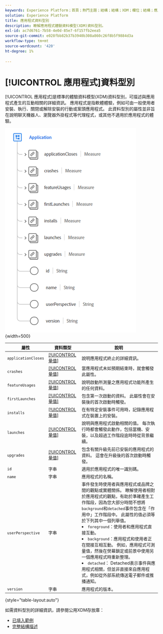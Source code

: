 ```yaml
---
keywords: Experience Platform；首頁；熱門主題；結構；結構；XDM；欄位；結構；應用程式；資料型別；資料型別；
solution: Experience Platform
title: 應用程式資料型別
description: 瞭解應用程式體驗資料模型(XDM)資料型別。
exl-id: ac7d6761-7b58-4e0d-85e7-6f157fb2eea5
source-git-commit: e028fbb82b37b3940b308a860c26f8b5f9884d3a
workflow-type: tm+mt
source-wordcount: '420'
ht-degree: 1%

---
```


# [!UICONTROL 應用程式]資料型別

[!UICONTROL 應用程式]是標準的體驗資料模型(XDM)資料型別，可描述與應用程式產生的互動相關的詳細資訊。 應用程式是指軟體體驗，例如可由一般使用者安裝、執行、關閉或解除安裝的行動或案頭應用程式。 此資料型別的屬性並非旨在說明聊天機器人、瀏覽器外掛程式等代理程式，或其他不適用於應用程式的體驗。

![應用程式影像](../images/data-types/application.PNG){width=500}

| 屬性 | 資料類型 | 說明 |
| --- | --- | --- |
| `applicationCloses` | [[!UICONTROL 量值]](./measure.md) | 說明應用程式終止的詳細資訊。 |
| `crashes` | [[!UICONTROL 量值]](./measure.md) | 當應用程式未如預期結束時，就會觸發此屬性。 |
| `featureUsages` | [[!UICONTROL 量值]](./measure.md) | 說明啟動所測量之應用程式功能所產生的任何資料。 |
| `firstLaunches` | [[!UICONTROL 量值]](./measure.md) | 包含第一次啟動的資料。 此屬性會在安裝後的首次啟動時觸發。 |
| `installs` | [[!UICONTROL 量值]](./measure.md) | 在有特定安裝事件可用時，記錄應用程式在裝置上的安裝。 |
| `launches` | [[!UICONTROL 量值]](./measure.md) | 說明與應用程式啟動相關的值。 每次執行時都會觸發此動作，包括當機、安裝，以及超過工作階段逾時時從背景繼續。 |
| `upgrades` | [[!UICONTROL 量值]](./measure.md) | 包含有關升級先前已安裝的應用程式的資料。 這會在升級後的首次啟動時觸發。 |
| `id` | 字串 | 適用於應用程式的唯一識別碼。 |
| `name` | 字串 | 應用程式的名稱。 |
| `userPerspective` | 字串 | 事件發生時使用者與應用程式或品牌之間的觀點或實體關係。 瞭解使用者相對於應用程式的觀點，有助於準確產生工作階段，因為您大部分時間不想將`background`和`detached`事件包含在「作用中」工作階段中。 此屬性的值必須等於下列其中一個列舉值。 <li> `foreground`：使用者和應用程式直接互動。 </li> <li> `background`：應用程式和使用者正在間接互相互動。 例如，應用程式可測量值，然後在熒幕鎖定或前景中使用另一個應用程式時重新整理。  </li> <li> `detached`： Detached表示事件與應用程式相關，但並非直接來自應用程式，例如從外部系統傳送電子郵件或推播通知。 |
| `version` | 字串 | 應用程式的版本。 |

{style="table-layout:auto"}

如需資料型別的詳細資訊，請參閱公用XDM存放庫：

* [已填入範例](https://github.com/adobe/xdm/blob/master/components/datatypes/channels/application.example.1.json)
* [完整結構描述](https://github.com/adobe/xdm/blob/master/components/datatypes/channels/application.schema.json)
